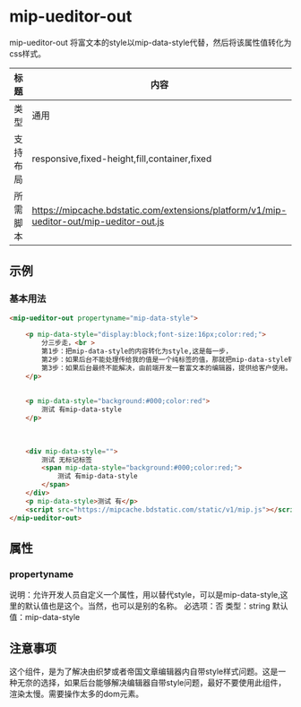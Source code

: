 # mip-ueditor-out

mip-ueditor-out 将富文本的style以mip-data-style代替，然后将该属性值转化为css样式。

标题|内容
----|----
类型|通用
支持布局|responsive,fixed-height,fill,container,fixed
所需脚本|https://mipcache.bdstatic.com/extensions/platform/v1/mip-ueditor-out/mip-ueditor-out.js

## 示例

### 基本用法
```html
<mip-ueditor-out propertyname="mip-data-style">
	
  	<p mip-data-style="display:block;font-size:16px;color:red;">
  		分三步走，<br >
  		第1步：把mip-data-style的内容转化为style,这是每一步，
  		第2步：如果后台不能处理传给我的值是一个纯标签的值，那就把mip-data-style转化成class，比如说font-size:16px成class="fz16" ，这需要在css里提前定义，工程浩大。
  		第3步：如果后台最终不能解决，由前端开发一套富文本的编辑器，提供给客户使用。
  	</p>
  	
  	
  	<p mip-data-style="background:#000;color:red">
  		测试 有mip-data-style
  	</p>
 
	
  
  	<div mip-data-style="">
  		测试 无标记标签
  		<span mip-data-style="background:#000;color:red;">
	  		测试 有mip-data-style
	  	</span>
  	</div>
  	<p mip-data-style>测试 有</p>
  	<script src="https://mipcache.bdstatic.com/static/v1/mip.js"></script>
</mip-ueditor-out>
```

## 属性

### propertyname

说明：允许开发人员自定义一个属性，用以替代style，可以是mip-data-style,这里的默认值也是这个。当然，也可以是别的名称。
必选项：否
类型：string
默认值：mip-data-style

## 注意事项
这个组件，是为了解决由织梦或者帝国文章编辑器内自带style样式问题。这是一种无奈的选择，如果后台能够解决编辑器自带style问题，最好不要使用此组件，渲染太慢。需要操作太多的dom元素。


